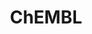 ---
bigquery: https://console.cloud.google.com/bigquery?p=patents-public-data&d=ebi_chembl&page=dataset
citation: '"The ChEMBL database in 2017." Anna Gaulton, Anne Hersey, Michał Nowotka,
  A Patrícia Bento, Jon Chambers, David Mendez, Prudence Mutowo, Francis Atkinson,
  Louisa J Bellis, Elena Cibrián-Uhalte, Mark Davies, Nathan Dedman, Anneli Karlsson,
  María Paula Magariños, John P Overington, George Papadatos, Ines Smit, Andrew R
  Leach Nucleic acids Research (2017) 45 (Database Issue), D945-D954'
contributors: European Bioinformatics Institute
cost: None
description: ChEMBL Data is a manually curated database of small molecules used in
  drug discovery, including information about existing patented drugs.
documentation: 'schema: https://www.ebi.ac.uk/chembl/db_schema


  '
last_edit: 04/05/2022, 21:33:13
location: https://console.cloud.google.com/marketplace/product/google_patents_public_datasets/chembl
maintained_by: EMBL-EBI, an outstation of European Molecular Biology Laboratory
related_publications: '

  ChEMBL: towards direct deposition of bioassay data.


  Mendez D, Gaulton A, Bento AP, Chambers J, De Veij M, Félix E, Magariños MP, Mosquera
  JF, Mutowo P, Nowotka M, Gordillo-Marañón M, Hunter F, Junco L, Mugumbate G, Rodriguez-Lopez
  M, Atkinson F, Bosc N, Radoux CJ, Segura-Cabrera A, Hersey A, Leach AR.


  — Nucleic Acids Res. 2019; 47(D1):D930-D940. doi: 10.1093/nar/gky1075

  '
schema_fields:
- chembl_id
- disease_efficacy
- smid
- research_stem
- creation_date
- src_assay_id
- inorganic_flag
- molecule_type
- approval_date
- data_validity_comment
- trade_name
- uo_units
- hba_lipinski
- pref_name
- acd_logd
- drug_substance_flag
- withdrawn_flag
- alert_id
- tid
- cx_most_bpka
- target_desc
- mol_hrac_id
- downgraded
- standard_flag
- usan_stem
- alert_name
- uberon_id
- level3_description
- action_type
- protein_class_id
- class_type
- res_stem_id
- activity_count
- polymer_flag
- compd_id
- standard_relation
- doc_type
- end_position
- patent_id
- mecref_id
- potential_duplicate
- comments
- aromatic_rings
- topical
- syn_type
- submission_date
- sitecomp_id
- targrel_id
- normal_range_max
- full_mwt
- prediction_method
- units
- activity_id
- std_act_id
- assay_desc
- usan_stem_definition
- assay_strain
- relation
- standard_upper_value
- innovator_company
- aidx
- parent_type
- pchembl_value
- level4_description
- selectivity_comment
- first_page
- helm_notation
- num_alerts
- related_tid
- relationship_type
- patent_expire_date
- assay_cell_type
- comp_class_id
- substrate_record_id
- irac_class_id
- warning_id
- short_name
- acd_logp
- last_page
- ro3_pass
- molfile
- set_name
- hbd
- issue
- l4
- component_type
- definition
- homologue
- who_name
- title
- bei
- confidence_score
- parameter_type
- relationship_desc
- abstract
- availability_type
- who_extra
- comp_go_id
- efo_term
- cell_source_tissue
- l6
- doi
- pubmed_id
- site_residues
- route
- rtb
- oc_id
- rgid
- mc_target_name
- usan_stem_id
- alert_set_id
- start_position
- parameter_value
- upper_value
- mesh_heading
- prod_pat_id
- ddd_id
- tid_fixed
- pathway_id
- caloha_id
- assay_subcellular_fraction
- protein_class_desc
- num_lipinski_ro5_violations
- stat
- hbd_lipinski
- canonical_smiles
- targcomp_id
- ass_cls_map_id
- record_id
- frac_code
- relationship
- year
- indication_class
- sequence_md5sum
- level1
- drugind_id
- ad_type
- published_relation
- src_id
- assay_param_id
- organism
- l7
- parent_id
- level2_description
- therapeutic_flag
- mw_monoisotopic
- l2
- active_ingredient
- volume
- compound_key
- cell_ontology_id
- mesh_id
- parent_go_id
- cell_id
- co_stem_id
- component_id
- annotation
- country
- mc_organism
- tbl
- bao_id
- heavy_atoms
- smarts
- result_flag
- site_id
- db_source
- withdrawn_class
- mol_frac_id
- mechanism_of_action
- qudt_units
- max_phase_for_ind
- predbind_id
- isoform
- withdrawn_reason
- warnref_id
- confidence
- level1_description
- source
- cell_description
- dosage_form
- standard_text_value
- lle
- usan_year
- stem_class
- cell_source_organism
- type
- published_type
- binding_site_comment
- accession
- max_phase
- alogp
- natural_product
- mc_target_type
- mechanism_comment
- class_level
- warning_type
- formulation_id
- standard_units
- drug_record_id
- enzyme_tid
- idx
- actsm_id
- as_id
- cl_lincs_id
- mw_freebase
- stem
- biocomp_id
- met_comment
- mutation
- strength
- withdrawn_country
- le
- assay_source
- db_version
- met_conversion
- cidx
- bto_id
- hrac_code
- oral
- standard_type
- mec_id
- assay_id
- product_id
- ddd_units
- curation_comment
- hba
- indref_id
- sei
- patent_no
- molecular_species
- metabolite_record_id
- normal_range_min
- journal
- level2
- ref_type
- withdrawn_year
- assay_type
- standard_inchi_key
- log_id
- level5
- level4
- cpd_str_alert_id
- drug_product_flag
- species_group_flag
- cellosaurus_id
- psa
- warning_country
- job_id
- cell_name
- toid
- patent_use_code
- protein_class_synonym
- active_molregno
- ridx
- num_ro5_violations
- cx_logp
- orig_description
- published_value
- l1
- variant_id
- assay_test_type
- qed_weighted
- chebi_par_id
- priority
- ap_id
- parent_molregno
- major_class
- l5
- acd_most_apka
- ddd_comment
- direct_interaction
- doc_id
- domain_type
- standard_inchi
- applicant_full_name
- black_box_warning
- molsyn_id
- full_molformula
- bao_endpoint
- irac_code
- label
- delist_flag
- target_mapping
- last_active
- published_units
- text_value
- molregno
- warning_class
- met_id
- frac_class_id
- ref_id
- first_approval
- entity_id
- status
- entity_type
- usan_substem
- description
- publication_number
- ref_url
- site_name
- src_compound_id
- first_in_class
- domain_id
- bao_format
- efo_id
- nda_type
- subgroup
- assay_tax_id
- authors
- standard_value
- ddd_value
- parenteral
- dosed_ingredient
- compsyn_id
- tissue_id
- tax_id
- l3
- level3
- activity_comment
- assay_organism
- sequence
- company
- mol_atc_id
- src_short_name
- clo_id
- updated_on
- previous_company
- l8
- path
- version
- structure_type
- cell_source_tax_id
- curated_by
- pathway_key
- cx_logd
- warning_description
- atc_code
- enzyme_name
- value
- assay_tissue
- compound_name
- target_type
- metref_id
- protclasssyn_id
- ddd_admr
- warning_year
- cx_most_apka
- acd_most_bpka
- name
- chirality
- mol_irac_id
- prodrug
- ingredient
- assay_class_id
- domain_description
- updated_by
- domain_name
- hrac_class_id
- assay_category
- mc_tax_id
- go_id
- source_domain_id
- synonyms
- component_synonym
- src_description
- molecular_mechanism
- aspect
- mc_target_accession
shortname: chembl
tags:
- biotechnology
- health
- chemical
- bioinformatics
- medical
terms_of_use: CC BY-SA 3.0
title: ChEMBL
uuid: e232a192-965c-4ec9-904c-155b6dfe56c5
---